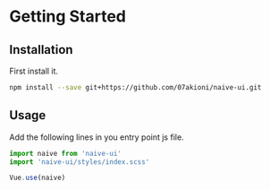 # Getting Started

## Installation
First install it.

```bash
npm install --save git+https://github.com/07akioni/naive-ui.git
```

## Usage
Add the following lines in you entry point js file.

```js
import naive from 'naive-ui'
import 'naive-ui/styles/index.scss'

Vue.use(naive)
```